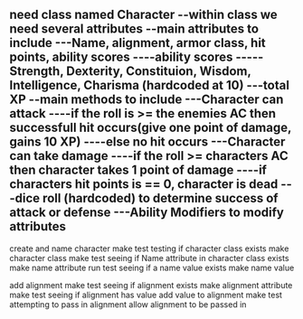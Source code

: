 need class named Character
--within class we need several attributes
--main attributes to include
---Name, alignment, armor class, hit points, ability scores
----ability scores
-----Strength, Dexterity, Constituion, Wisdom, Intelligence, Charisma (hardcoded at 10)
---total XP
--main methods to include
---Character can attack
----if the roll is >= the enemies AC then successfull hit occurs(give one point of damage, gains 10 XP)
----else no hit occurs
---Character can take damage
----if the roll >= characters AC then character takes 1 point of damage 
----if characters hit points is == 0, character is dead
---dice roll (hardcoded) to determine success of attack or defense
---Ability Modifiers to modify attributes 
---


create and name character
    make test testing if character class exists
    make character class
    make test seeing if Name attribute in character class exists
    make name attribute 
    run test seeing if a name value exists
    make name value

add alignment 
    make test seeing if alignment exists
    make alignment attribute
    make test seeing if alignment has value
    add value to alignment
    make test attempting to pass in alignment
    allow alignment to be passed in

    

